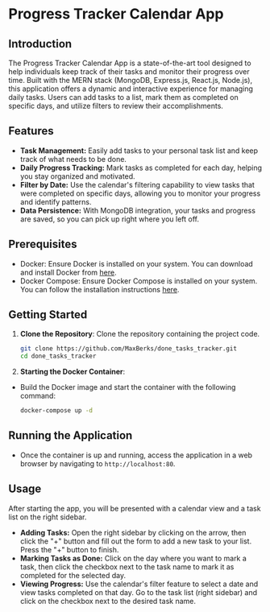 # Progress Tracker Calendar App

## Introduction

The Progress Tracker Calendar App is a state-of-the-art tool designed to help individuals keep track of their tasks and monitor their progress over time. Built with the MERN stack (MongoDB, Express.js, React.js, Node.js), this application offers a dynamic and interactive experience for managing daily tasks. Users can add tasks to a list, mark them as completed on specific days, and utilize filters to review their accomplishments.

## Features

- **Task Management:** Easily add tasks to your personal task list and keep track of what needs to be done.
- **Daily Progress Tracking:** Mark tasks as completed for each day, helping you stay organized and motivated.
- **Filter by Date:** Use the calendar's filtering capability to view tasks that were completed on specific days, allowing you to monitor your progress and identify patterns.
- **Data Persistence:** With MongoDB integration, your tasks and progress are saved, so you can pick up right where you left off.

## Prerequisites

- Docker: Ensure Docker is installed on your system. You can download and install Docker from [here](https://docs.docker.com/get-docker/).
- Docker Compose: Ensure Docker Compose is installed on your system. You can follow the installation instructions [here](https://docs.docker.com/compose/install/).

## Getting Started

1. **Clone the Repository**: Clone the repository containing the project code.
    ```bash
    git clone https://github.com/MaxBerks/done_tasks_tracker.git
    cd done_tasks_tracker
    ```
   
2. **Starting the Docker Container**:

- Build the Docker image and start the container with the following command:
    
    ```bash
    docker-compose up -d
    ```
## Running the Application

- Once the container is up and running, access the application in a web browser by navigating to `http://localhost:80`.

## Usage

After starting the app, you will be presented with a calendar view and a task list on the right sidebar.
- **Adding Tasks:** Open the right sidebar by clicking on the arrow, then click the "+" button and fill out the form to add a new task to your list. Press the "+" button to finish.
- **Marking Tasks as Done:** Click on the day where you want to mark a task, then click the checkbox next to the task name to mark it as completed for the selected day.
- **Viewing Progress:** Use the calendar's filter feature to select a date and view tasks completed on that day. Go to the task list (right sidebar) and click on the checkbox next to the desired task name.